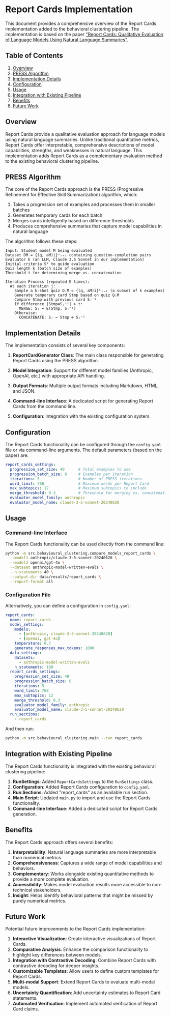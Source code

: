 # Report Cards Implementation

This document provides a comprehensive overview of the Report Cards implementation added to the behavioral clustering pipeline. The implementation is based on the paper ["Report Cards: Qualitative Evaluation of Language Models Using Natural Language Summaries"](https://arxiv.org/pdf/2409.00844v1).

## Table of Contents

1. [Overview](#overview)
2. [PRESS Algorithm](#press-algorithm)
3. [Implementation Details](#implementation-details)
4. [Configuration](#configuration)
5. [Usage](#usage)
6. [Integration with Existing Pipeline](#integration-with-existing-pipeline)
7. [Benefits](#benefits)
8. [Future Work](#future-work)

## Overview

Report Cards provide a qualitative evaluation approach for language models using natural language summaries. Unlike traditional quantitative metrics, Report Cards offer interpretable, comprehensive descriptions of model capabilities, strengths, and weaknesses in natural language. This implementation adds Report Cards as a complementary evaluation method to the existing behavioral clustering pipeline.

## PRESS Algorithm

The core of the Report Cards approach is the PRESS (Progressive Refinement for Effective Skill Summarization) algorithm, which:

1. Takes a progression set of examples and processes them in smaller batches
2. Generates temporary cards for each batch
3. Merges cards intelligently based on difference thresholds
4. Produces comprehensive summaries that capture model capabilities in natural language

The algorithm follows these steps:

```
Input: Student model M being evaluated
Dataset DM = {(q, aM)i}ⁿᵢ₌₁ containing question-completion pairs
Evaluator E (an LLM, Claude 3.5 Sonnet in our implementation)
Initial criteria S⁰ to guide evaluation
Quiz length k (batch size of examples)
Threshold t for determining merge vs. concatenation

Iteration Process (repeated E times):
  At each iteration j:
    Sample a k-shot quiz QⱼM = {(q, aM)i}ᵏᵢ₌₁ (a subset of k examples)
    Generate temporary card Stmp based on quiz QⱼM
    Compare Stmp with previous card Sⱼ⁻¹
    If difference |Stmp⊕Sⱼ⁻¹| > t:
      MERGE: Sⱼ ← E(Stmp, Sⱼ⁻¹) 
    Otherwise:
      CONCATENATE: Sⱼ ← Stmp ⊕ Sⱼ⁻¹
```

## Implementation Details

The implementation consists of several key components:

1. **ReportCardGenerator Class**: The main class responsible for generating Report Cards using the PRESS algorithm.

2. **Model Integration**: Support for different model families (Anthropic, OpenAI, etc.) with appropriate API handling.

3. **Output Formats**: Multiple output formats including Markdown, HTML, and JSON.

4. **Command-line Interface**: A dedicated script for generating Report Cards from the command line.

5. **Configuration**: Integration with the existing configuration system.

## Configuration

The Report Cards functionality can be configured through the `config.yaml` file or via command-line arguments. The default parameters (based on the paper) are:

```yaml
report_cards_settings:
  progression_set_size: 40      # Total examples to use
  progression_batch_size: 8     # Examples per iteration
  iterations: 5                 # Number of PRESS iterations
  word_limit: 768               # Maximum words per Report Card
  max_subtopics: 12             # Maximum subtopics to include
  merge_threshold: 0.3          # Threshold for merging vs. concatenating
  evaluator_model_family: anthropic
  evaluator_model_name: claude-3-5-sonnet-20240620
```

## Usage

### Command-line Interface

The Report Cards functionality can be used directly from the command line:

```bash
python -m src.behavioural_clustering.compare_models_report_cards \
  --model1 anthropic/claude-3-5-sonnet-20240620 \
  --model2 openai/gpt-4o \
  --dataset anthropic-model-written-evals \
  --n-statements 40 \
  --output-dir data/results/report_cards \
  --report-format all
```

### Configuration File

Alternatively, you can define a configuration in `config.yaml`:

```yaml
report_cards:
  name: report_cards
  model_settings:
    models:
      - [anthropic, claude-3-5-sonnet-20240620]
      - [openai, gpt-4o]
    temperature: 0.7
    generate_responses_max_tokens: 1000
  data_settings:
    datasets:
      - anthropic-model-written-evals
    n_statements: 100
  report_cards_settings:
    progression_set_size: 40
    progression_batch_size: 8
    iterations: 5
    word_limit: 768
    max_subtopics: 12
    merge_threshold: 0.3
    evaluator_model_family: anthropic
    evaluator_model_name: claude-3-5-sonnet-20240620
  run_sections:
    - report_cards
```

And then run:

```bash
python -m src.behavioural_clustering.main --run report_cards
```

## Integration with Existing Pipeline

The Report Cards functionality is integrated with the existing behavioral clustering pipeline:

1. **RunSettings**: Added `ReportCardsSettings` to the `RunSettings` class.
2. **Configuration**: Added Report Cards configuration to `config.yaml`.
3. **Run Sections**: Added "report_cards" as an available run section.
4. **Main Script**: Updated `main.py` to import and use the Report Cards functionality.
5. **Command-line Interface**: Added a dedicated script for Report Cards generation.

## Benefits

The Report Cards approach offers several benefits:

1. **Interpretability**: Natural language summaries are more interpretable than numerical metrics.
2. **Comprehensiveness**: Captures a wide range of model capabilities and behaviors.
3. **Complementary**: Works alongside existing quantitative methods to provide a more complete evaluation.
4. **Accessibility**: Makes model evaluation results more accessible to non-technical stakeholders.
5. **Insight**: Helps identify behavioral patterns that might be missed by purely numerical metrics.

## Future Work

Potential future improvements to the Report Cards implementation:

1. **Interactive Visualization**: Create interactive visualizations of Report Cards.
2. **Comparative Analysis**: Enhance the comparison functionality to highlight key differences between models.
3. **Integration with Contrastive Decoding**: Combine Report Cards with contrastive decoding for deeper insights.
4. **Customizable Templates**: Allow users to define custom templates for Report Cards.
5. **Multi-modal Support**: Extend Report Cards to evaluate multi-modal models.
6. **Uncertainty Quantification**: Add uncertainty estimates to Report Card statements.
7. **Automated Verification**: Implement automated verification of Report Card claims.
